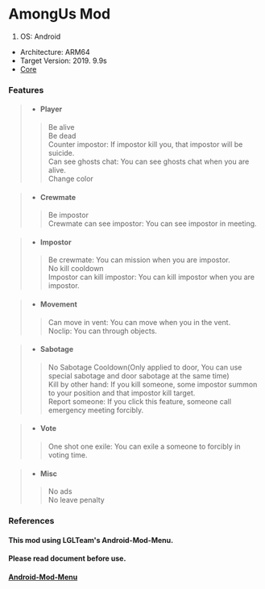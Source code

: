 # AmongUs Mod

1. OS: Android
* Architecture: ARM64
* Target Version: 2019. 9.9s
* [Core](https://github.com/BLACK-ARCHON/among-us-android-mod/tree/master/app/src/main/jni/src/Runtime)

### Features
>* #### Player
>> Be alive  
>> Be dead  
>> Counter impostor: If impostor kill you, that impostor will be suicide.  
>> Can see ghosts chat: You can see ghosts chat when you are alive.  
>> Change color  

>* #### Crewmate
>> Be impostor  
>> Crewmate can see impostor: You can see impostor in meeting.  

>* #### Impostor
>> Be crewmate: You can mission when you are impostor.  
>> No kill cooldown  
>> Impostor can kill impostor: You can kill impostor when you are impostor.  

>* #### Movement
>> Can move in vent: You can move when you in the vent.  
>> Noclip: You can through objects.  

>* #### Sabotage
>> No Sabotage Cooldown(Only applied to door, You can use special sabotage and door sabotage at the same time)  
>> Kill by other hand: If you kill someone, some impostor summon to your position and that impostor kill target.  
>> Report someone: If you click this feature, someone call emergency meeting forcibly.  

>* #### Vote
>> One shot one exile: You can exile a someone to forcibly in voting time.  

>* #### Misc
>> No ads  
>> No leave penalty  

### References
#### This mod using LGLTeam's Android-Mod-Menu.
#### Please read document before use.
#### [Android-Mod-Menu](https://github.com/LGLTeam/Android-Mod-Menu)
